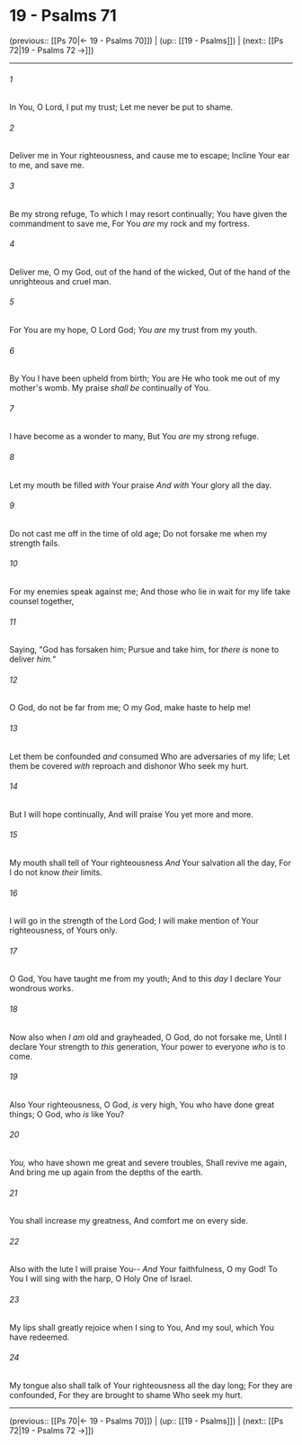 # 19 - Psalms 71

(previous:: [[Ps 70|← 19 - Psalms 70]]) | (up:: [[19 - Psalms]]) | (next:: [[Ps 72|19 - Psalms 72 →]])

***


###### 1 
In You, O Lord, I put my trust; Let me never be put to shame. 

###### 2 
Deliver me in Your righteousness, and cause me to escape; Incline Your ear to me, and save me. 

###### 3 
Be my strong refuge, To which I may resort continually; You have given the commandment to save me, For You _are_ my rock and my fortress. 

###### 4 
Deliver me, O my God, out of the hand of the wicked, Out of the hand of the unrighteous and cruel man. 

###### 5 
For You are my hope, O Lord God; _You are_ my trust from my youth. 

###### 6 
By You I have been upheld from birth; You are He who took me out of my mother's womb. My praise _shall be_ continually of You. 

###### 7 
I have become as a wonder to many, But You _are_ my strong refuge. 

###### 8 
Let my mouth be filled _with_ Your praise _And with_ Your glory all the day. 

###### 9 
Do not cast me off in the time of old age; Do not forsake me when my strength fails. 

###### 10 
For my enemies speak against me; And those who lie in wait for my life take counsel together, 

###### 11 
Saying, "God has forsaken him; Pursue and take him, for _there is_ none to deliver _him._" 

###### 12 
O God, do not be far from me; O my God, make haste to help me! 

###### 13 
Let them be confounded _and_ consumed Who are adversaries of my life; Let them be covered _with_ reproach and dishonor Who seek my hurt. 

###### 14 
But I will hope continually, And will praise You yet more and more. 

###### 15 
My mouth shall tell of Your righteousness _And_ Your salvation all the day, For I do not know _their_ limits. 

###### 16 
I will go in the strength of the Lord God; I will make mention of Your righteousness, of Yours only. 

###### 17 
O God, You have taught me from my youth; And to this _day_ I declare Your wondrous works. 

###### 18 
Now also when _I am_ old and grayheaded, O God, do not forsake me, Until I declare Your strength to _this_ generation, Your power to everyone _who_ is to come. 

###### 19 
Also Your righteousness, O God, _is_ very high, You who have done great things; O God, who _is_ like You? 

###### 20 
_You,_ who have shown me great and severe troubles, Shall revive me again, And bring me up again from the depths of the earth. 

###### 21 
You shall increase my greatness, And comfort me on every side. 

###### 22 
Also with the lute I will praise You-- _And_ Your faithfulness, O my God! To You I will sing with the harp, O Holy One of Israel. 

###### 23 
My lips shall greatly rejoice when I sing to You, And my soul, which You have redeemed. 

###### 24 
My tongue also shall talk of Your righteousness all the day long; For they are confounded, For they are brought to shame Who seek my hurt.

***

(previous:: [[Ps 70|← 19 - Psalms 70]]) | (up:: [[19 - Psalms]]) | (next:: [[Ps 72|19 - Psalms 72 →]])

